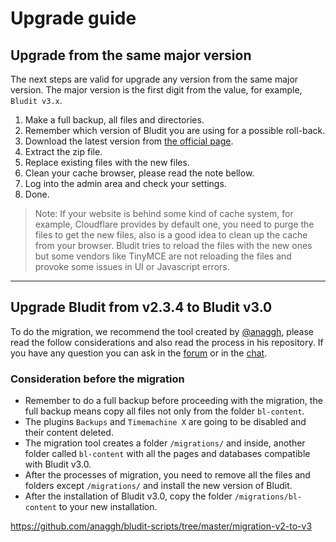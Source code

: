 # Upgrade guide
<!-- position: 4 -->

<h2 id="upgrade-from-major-version">Upgrade from the same major version</h2>

The next steps are valid for upgrade any version from the same major version. The major version is the first digit from the value, for example, `Bludit v3.x`.

1. Make a full backup, all files and directories.
2. Remember which version of Bludit you are using for a possible roll-back.
3. Download the latest version from [the official page](https://www.bludit.com).
4. Extract the zip file.
5. Replace existing files with the new files.
6. Clean your cache browser, please read the note bellow.
7. Log into the admin area and check your settings.
8. Done.

> Note: If your website is behind some kind of cache system, for example, Cloudflare provides by default one, you need to purge the files to get the new files, also is a good idea to clean up the cache from your browser. Bludit tries to reload the files with the new ones but some vendors like TinyMCE are not reloading the files and provoke some issues in UI or Javascript errors.

---

<h2 id="upgrade-from-bludit-2-to-bludit-3">Upgrade Bludit from v2.3.4 to Bludit v3.0</h2>

To do the migration, we recommend the tool created by [@anaggh](https://github.com/anaggh), please read the follow considerations and also read the process in his repository. If you have any question you can ask in the [forum](https://forum.bludit.org) or in the [chat](https://gitter.im/bludit/support).

### Consideration before the migration

- Remember to do a full backup before proceeding with the migration, the full backup means copy all files not only from the folder `bl-content`.
- The plugins `Backups` and `Timemachine X` are going to be disabled and their content deleted.
- The migration tool creates a folder `/migrations/` and inside, another folder called `bl-content` with all the pages and databases compatible with Bludit v3.0.
- After the processes of migration, you need to remove all the files and folders except `/migrations/` and install the new version of Bludit.
- After the installation of Bludit v3.0, copy the folder `/migrations/bl-content` to your new installation.

https://github.com/anaggh/bludit-scripts/tree/master/migration-v2-to-v3
